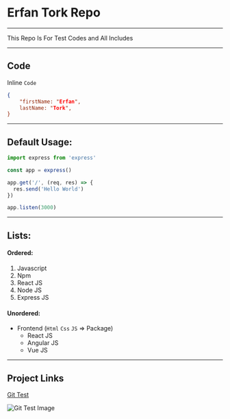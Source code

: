 # Erfan Tork Repo

--- 

<p>This Repo Is For Test Codes and All Includes</p>

---
## Code

Inline `Code`

``` json
{
    "firstName: "Erfan",
    lastName: "Tork",
}

```
---
## Default Usage:

``` javascript
import express from 'express'

const app = express()

app.get('/', (req, res) => {
  res.send('Hello World')
})

app.listen(3000)

```

---

## Lists:

#### Ordered:

1. Javascript
2. Npm
3. React JS
4. Node JS
5. Express JS

#### Unordered:

- Frontend (`Html` `Css` `JS` => Package)
    - React JS
    - Angular JS
    - Vue JS

---

## Project Links


[Git Test](#)

![Git Test Image](https://octodex.github.com/images/minion.png)